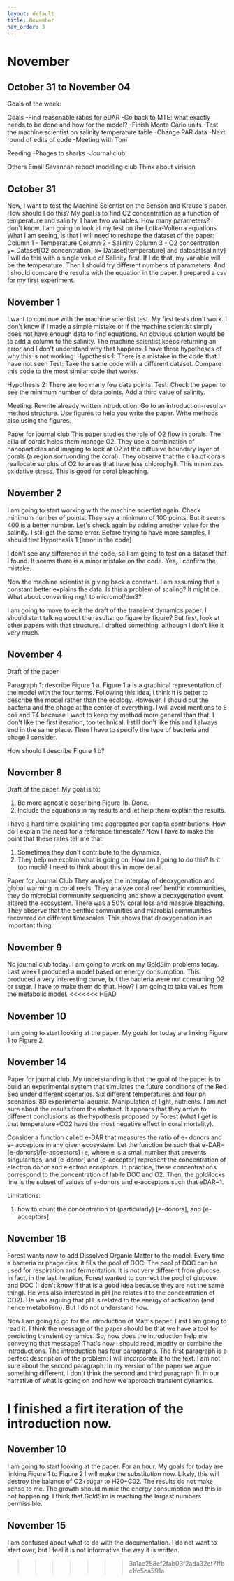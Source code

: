 ```yaml
---
layout: default
title: November
nav_order: 3
---
```


# November

## October 31 to November 04

Goals of the week:

Goals
-Find reasonable ratios for eDAR
-Go back to MTE: what exactly needs to be done and how for the model?
-Finish Monte Carlo units
-Test the machine scientist on salinity temperature table
-Change PAR data
-Next round of edits of code
-Meeting with Toni

Reading
-Phages to sharks
-Journal club

Others
Email Savannah
reboot modeling club
Think about virision

## October 31

Now, I want to test the Machine Scientist on the Benson and Krause's paper.
How should I do this?
My goal is to find O2 concentration as a function of temperature and salinity. I have two variables. How many parameters? I don't know. I am going to look at my test on the Lotka-Volterra equations.
What I am seeing, is that I will need to reshape the dataset of the paper:
Column 1 - Temperature
Column 2 - Salinity
Column 3 - O2 concentration
y= Dataset[O2 concentration]
x= Dataset[temperature] and dataset[salinity]
I will do this with a single value of Salinity first. If I do that, my variable will be the temperature. Then I should try different numbers of parameters. And I should compare the results with the equation in the paper.
I prepared a csv for my first experiment.

## November 1

I want to continue with the machine scientist test. My first tests don't work. I don't know if I made a simple mistake or if the machine scientist simply does not have enough data to find equations. An
obvious solution would be to add a column to the salinity.
The machine scientist keeps returning an error and I don't understand why that happens.
I have three hypotheses of why this is not working:
Hypothesis 1:
There is a mistake in the code that I have not seen
Test:
Take the same code with a different dataset.
Compare this code to the most similar code that works.

Hypothesis 2:
There are too many few data points.
Test:
Check the paper to see the minimum number of data points.
Add a third value of salinity.

Meeting:
Rewrite already written introduction. Go to an introduction-results-method structure.
Use figures to help you write the paper.
Write methods also using the figures.

Paper for journal club
This paper studies the role of O2 flow in corals.
The cilia of corals helps them manage O2.
They use a combination of nanoparticles and imaging to look at O2 at the diffusive boundary layer of corals (a region sorruonding the coral).
They observe that the cilia of corals reallocate surplus of O2 to areas that have less chlorophyll. This minimizes oxidative stress. This is good for coral bleaching.

## November 2
I am going to start working with the machine scientist again.
Check minimum number of points. They say a minimum of 100 points. But it seems 400 is a better number.
Let's check again by adding another value for the salinity.
I still get the same error. Before trying to have more samples, I should test Hypothesis 1 (error in the code)

I don't see any difference in the code, so I am going to test on a dataset that I found. It seems there is a minor mistake on the code. Yes, I confirm the mistake.

Now the machine scientist is giving back a constant. I am assuming that a constant better explains the data. Is this a problem of scaling?
It might be. What about converting mg/l to micromol/dm3?

I am going to move to edit the draft of the transient dynamics paper. I should start talking about the results: go figure by figure? But first, look at other papers with that structure.
I drafted something, although I don't like it very much.

## November 4

Draft of the paper

Paragraph 1: describe Figure 1 a. Figure 1.a is a graphical representation of the model with the four terms. Following this idea, I think it is better to describe the model rather than the ecology. However, I should put the bacteria and the phage at the center of everything. I will avoid mentions to E coli and T4 because I want to keep my method more general than that.
I don't like the first iteration, too technical. I still don't like this and I always end in the same place.
Then I have to specify the type of bacteria and phage I consider.

How should I describe Figure 1 b?


## November 8
Draft of the paper. My goal is to:
1. Be more agnostic describing Figure 1b. Done.
2. Include the equations in my results and let help them explain the results.

I have a hard time explaining time aggregated per capita contributions. How do I explain the need for a reference timescale?
Now I have to make the point that these rates tell me that:
1. Sometimes they don't contribute to the dynamics.
2. They help me explain what is going on. How am I going to do this? Is it too much? I need to think about this in more detail.

Paper for Journal Club
They analyse the interplay of deoxygenation and global warming in coral reefs. They analyze coral reef benthic communities, they do microbial community sequencing and show a deoxygenation event altered the ecosystem.
There was a 50% coral loss and massive bleaching.
They observe that the benthic communities and microbial communities recovered on different timescales. This shows that deoxygenation is an important thing.

## November 9
No journal club today.
I am going to work on my GoldSim problems today. Last week I produced a model based on energy consumption.
This produced a very interesting curve, but the bacteria were not consuming O2 or sugar. I have to make them do that. How? I am going to take values from the metabolic model.
<<<<<<< HEAD

## November 10
I am going to start looking at the paper. My goals for today are linking Figure 1 to Figure 2

## November 14
Paper for journal club. My understanding is that the goal of the paper is to build an experimental system that simulates the future conditions of the Red Sea under different scenarios.
Six different temperatures and four ph scenarios. 80 experimental aquaria. Manipulation of light, nutrients. I am not sure about the results from the abstract.
It appears that they arrive to different conclusions as the hypothesis proposed by Forest (what I get is that temperature+CO2 have the most negative effect in coral mortality).

Consider a function called e-DAR that measures the ratio of e- donors and e- acceptors in any given ecosystem. Let the function be such that e-DAR=[e-donors]/[e-acceptors]+e, where e is a small number that prevents singularities, and [e-donor] and [e-acceptor] represent the concentration of electron donor and electron acceptors. In practice, these concentrations correspond to the concentration of labile DOC and O2. Then, the goldilocks line is the subset of values of e-donors and e-acceptors such that eDAR~1.

Limitations:
 1. how to count the concentration of (particularly) [e-donors], and [e-acceptors].

## November 16

Forest wants now to add Dissolved Organic Matter to the model. Every time a bacteria or phage dies, it fills the pool of DOC. The pool of DOC can be used for respiration and fermentation. It is not very different from glucose. In fact, in the last iteration, Forest wanted to connect the pool of glucose and DOC (I don't know if that is a good idea because they are not the same thing).
He was also interested in pH (he relates it to the concentration of CO2). He was arguing that pH is related to the energy of activation (and hence metabolism). But I do not understand how.

Now I am going to go for the introduction of Matt's paper. First I am going to read it. I think the message of the paper should be that we have a tool for predicting transient dynamics. So, how does the introduction help me conveying that message? That's how I should read, modify or combine the introductions.
The introduction has four paragraphs. The first paragraph is a perfect description of the problem: I will incorporate it to the text.
I am not sure about the second paragraph. In my version of the paper we argue something different.
I don't think the second and third paragraph fit in our narrative of what is going on and how we approach transient dynamics.

I finished a firt iteration of the introduction now.
=======


## November 10
I am going to start looking at the paper. For an hour. My goals for today are linking Figure 1 to Figure 2
I will make the substitution now. Likely, this will destroy the balance of O2+sugar to H20+C02.
The results do not make sense to me. The growth should mimic the energy consumption and this is not happening.
I think that GoldSim is reaching the largest numbers permissible.

## November 15
I am confused about what to do with the documentation. I do not want to start over, but I feel it is not informative the way it is written.


>>>>>>> 3a1ac258ef2fab03f2ada32ef7ffbc1fc5ca591a
